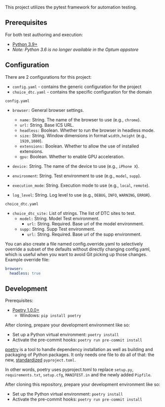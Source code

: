 This project utilizes the pytest framework for automation testing.

## Prerequisites
For both test authoring and execution:

* [Python 3.9+](https://www.python.org)
* _Note: Python 3.6 is no longer available in the Optum appstore_

## Configuration

There are 2 configurations for this project:
* `config.yaml` - contains the generic configuration for the project
* `choice_dtc.yaml` - contains the specific configuration for the domain

`config.yaml`
* `browser:` General browser settings.
  * `name:` String. The name of the browser to use (e.g., `chrome`).
  * `url:` String. Base ICS URL.
  * `headless:` Boolean. Whether to run the browser in headless mode.
  * `size:` String. Window dimensions in format `width,height` (e.g., `1920,1080`).
  * `extensions:` Boolean. Whether to allow the use of installed extensions.
  * `gpu:` Boolean. Whether to enable GPU acceleration.

* `device:` String. The name of the device to use (e.g., `iPhone X`).
* `environment`: String. Test environment to use (e.g., `model`, `supp`).
* `execution_mode`: String. Execution mode to use (e.g., `local`, `remote`).
* `log_level`: String. Log level to use (e.g., `DEBUG`, `INFO`, `WARNING`, `ERROR`).

`choice_dtc.yaml`
* `choice_dtc_site:` List of strings. The list of DTC sites to test.
  * `model:` String. Model Test environment.
    * `url:` String. Required. Base url of the model environment.
  * `supp:` String. Supp Test environment.
    * `url:` String. Required. Base url of the supp environment.

You can also create a file named config.override.yaml to selectively override
a subset of the defaults without directly changing config.yaml, which is useful
when you want to avoid Git picking up those changes. Example override file:

```yaml
browser:
  headless: true
```

## Development
Prerequisites:

* [Poetry 1.0.0+](https://github.com/python-poetry/poetry)
  * Windows: `pip install poetry`

After cloning, prepare your development environment like so:

* Set up a Python virtual environment: `poetry install`
* Activate the pre-commit hooks: `poetry run pre-commit install`

[poetry](https://github.com/python-poetry/poetry) is a tool to handle dependency installation as well as building and packaging of Python packages. It only needs one file to do all of that: the new, [standardized](https://www.python.org/dev/peps/pep-0518/) `pyproject.toml`.

In other words, poetry uses pyproject.toml to replace `setup.py`, `requirements.txt`, `setup.cfg`, `MANIFEST.in` and the newly added `Pipfile`.

After cloning this repository, prepare your development environment like so:

* Set up the Python virtual environment: `poetry install`
* Activate the pre-commit hooks: `poetry run pre-commit install`
